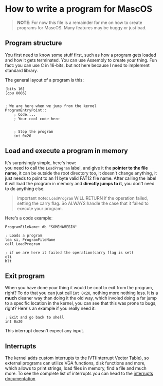 # How to write a program for MascOS

> **NOTE**:
> For now this file is a remainder for me on how to create programs for MascOS. Many features may be buggy or just bad.


## Program structure
You first need to know some stuff first, such as how a program gets loaded and how it gets terminated. You can use Assembly to create your thing. Fun fact: you can use C in 16-bits, but not here because I need to implement standard library.

The general layout of a program is this:
```x86asm
[bits 16]
[cpu 8086]


; We are here when we jump from the kernel
ProgramEntryPoint::
    ; Code....
    ; Your cool code here


    ; Stop the program
    int 0x20

```

## Load and execute a program in memory
It's surprisingly simple, here's how:<br>
you need to call the `LoadProgram` label, and give it the **pointer to the file name**, it can be outside the root directory too, it doesn't change anything, it just needs to point to an 11 byte valid FAT12 file name. After calling the label it will load the program in memory and **directly jumps to it**, you don't need to do anything else.

> Important note: `LoadProgram` WILL RETURN if the operation failed, setting the carry flag. So ALWAYS handle the case that it failed to execute your program.

Here's a code example:
```x86asm
ProgramFileName: db "SOMENAMEBIN"

; Loads a program
lea si, ProgramFileName
call LoadProgram

; if we are here it failed the operation(carry flag is set)
cli
hlt
```

<!-- Basically to run a program you first need to **load it in memory**, and for this you can call `int 0x22` with `ah = 1` and pass the required values, [check the interrupts documentation out](InterruptsDocumentation.md). Then you can maybe safely jump to your programs code in memory, just do a **far jump** like this one. In this case we loaded the program at `0x9600`. 

```x86asm
; Search program
xor ah, ah
lea si, FileNameHere
int 0x22
cmp ah, byte 1 ; Did the operation fail?
je Error

; Load program
mov ah, byte 1
mov bx, 0x400 ; 1KB offset
mov di, cx ; Pointer to entry in root directory
int 0x22

; 0x9600 / 16 = 0x960
; Your offset can be different too, do what you want
jmp 0x960:0x0
```

Wait Leo! How do I know where to jump to?
Did you check the [interrupts documentation](InterruptsDocumentation.md)? Or do you just don't have a brain? Joking obviously. You just add your offset to the kernel one and divide by 16 since you use this value as a base for the far jump. Better explanation in the interrupts documentation. -->


## Exit program
When you have done your thing it would be cool to exit from the program, right? To do that you can just call `int 0x20`, nothing more nothing less. It is a **much** cleaner way than doing it the old way, which involed doing a far jump to a specific location in the kernel, you can see that this was prone to bugs, right?
Here's an example if you really need it:

```x86asm
; Exit and go back to shell
int 0x20
```

This interrupt doesn't expect any input.

## Interrupts
The kernel adds custom interrupts to the IVT(Interrupt Vector Table), so external programs can utilize VGA functions, disk functions and more, which allows to print strings, load files in memory, find a file and much more. To see the complete list of interrupts you can head to the [interrupts documentation](InterruptsDocumentation.md).